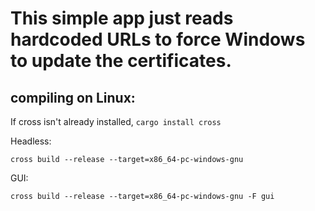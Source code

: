 # This simple app just reads hardcoded URLs to force Windows to update the certificates.

## compiling on Linux:

If cross isn't already installed, `cargo install cross`

Headless:
```
cross build --release --target=x86_64-pc-windows-gnu
```
GUI:
```
cross build --release --target=x86_64-pc-windows-gnu -F gui
```